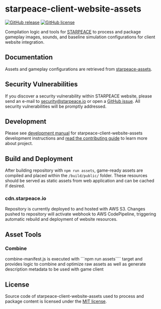 
# starpeace-client-website-assets

[![GitHub release](https://img.shields.io/github/release/starpeace-project/starpeace-client-website-assets.svg)](https://github.com/starpeace-project/starpeace-client-website-assets/releases/)
[![GitHub license](https://img.shields.io/github/license/starpeace-project/starpeace-client-website-assets.svg)](https://github.com/starpeace-project/starpeace-client-website-assets/blob/master/LICENSE)

Compilation logic and tools for [STARPEACE](https://www.starpeace.io) to process and package gameplay images, sounds, and baseline simulation configurations for client website integration.

## Documentation

Assets and gameplay configurations are retrieved from [starpeace-assets](https://github.com/starpeace-project/starpeace-assets).

## Security Vulnerabilities

If you discover a security vulnerability within STARPEACE website, please send an e-mail to security@starpeace.io or open a [GitHub issue](https://github.com/starpeace-project/starpeace-client-website/issues). All security vulnerabilities will be promptly addressed.

## Development

Please see [development manual](./DEVELOPMENT.md) for starpeace-client-website-assets development instructions and [read the contributing guide](https://github.com/starpeace-project/starpeace-client-website/blob/master/CONTRIBUTING.md) to learn more about project.

## Build and Deployment

After building repository with ```npm run assets```, game-ready assets are compiled and placed within the ```/build/public/``` folder. These resources should be served as static assets from web application and can be cached if desired.

### cdn.starpeace.io

Repository is currently deployed to and hosted with AWS S3. Changes pushed to repository will activate webhook to AWS CodePipeline, triggering automatic rebuild and deployment of website resources.

## Asset Tools
### Combine

combine-manifest.js is executed with ```npm run assets```` target and provides logic to combine and optimize raw assets as well as generate description metadata to be used with game client


## License

Source code of starpeace-client-website-assets used to process and package content is licensed under the [MIT license](https://opensource.org/licenses/mit-license.php).
